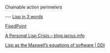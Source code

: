 Chainable action perimeters

 --- [Lisp in 3 words](http://www.vagrant-coder.com/articles/english/Lisp-in-3-words.html)

[FixedPoint](http://winvector.github.io/FixedPoint/FixedPoint.html)

[A Personal Lisp Crisis – blog.jacius.info](https://blog.jacius.info/2012/05/29/a-personal-lisp-crisis/)

[Lisp as the Maxwell’s equations of software | DDI](http://www.michaelnielsen.org/ddi/lisp-as-the-maxwells-equations-of-software/)


